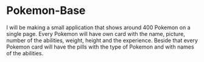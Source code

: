 # Pokemon-Base
I will be making a small application that shows around 400 Pokemon on a single page. Every Pokemon will have own card with the name, picture, number of the abilities, weight, height and the experience. Beside that every Pokemon card will have the pills with the type of Pokemon and with names of the abilities.
